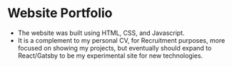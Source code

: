 
# Website Portfolio

* The website was built using HTML, CSS, and Javascript.
* It is a complement to my personal CV, for Recruitment purposes, more focused on showing my projects, but eventually should expand to React/Gatsby to be my experimental site for new technologies.